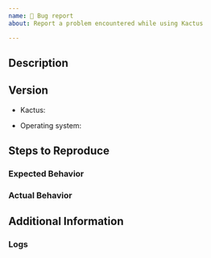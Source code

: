 ```yaml
---
name: 🐛 Bug report
about: Report a problem encountered while using Kactus

---
```


<!--
First and foremost, we’d like to thank you for taking the time to contribute to our project. Before submitting your issue, please follow these steps:

1. Familiarize yourself with our contributing guide:
	* https://github.com/kactus-io/kactus/blob/master/.github/CONTRIBUTING.md#contributing-to-github-desktop
2. Check if your issue (and sometimes workaround) is in the known-issues doc:
	* https://github.com/kactus-io/kactusp/blob/master/docs/known-issues.md
3. Make sure your issue isn’t a duplicate of another issue
4. If you have made it to this step, go ahead and fill out the template below
-->

## Description
<!--
Provide a detailed description of the behavior you're seeing or the behavior you'd like to see **below** this comment.
-->


## Version
<!--
Place the version of Kactus you have installed **below** this comment. This is displayed under the 'About Kactus' menu item. If you are running from source, include the commit by running `git rev-parse HEAD` from the local repository.
-->
* Kactus:
<!--
Place the version of your operating system **below** this comment. The operating system you are running on may also help with reproducing the issue. If you are on macOS, launch 'About This Mac' and write down the OS version listed.
-->
* Operating system:


## Steps to Reproduce
<!--
List the steps to reproduce your issue **below** this comment
ex,
1. `step 1`
2. `step 2`
3. `and so on…`
-->

### Expected Behavior
<!-- What you expected to happen -->

### Actual Behavior
<!-- What actually happens -->


## Additional Information
<!--
Place any additional information, configuration, or data that might be necessary to reproduce the issue **below** this comment.

If you have screen shots or gifs that demonstrate the issue, please include them.

If the issue involves a specific public repository, including the information about it will make it easier to recreate the issue.

-->

### Logs
<!--
Attach your log file (You can simply drag your file here to insert it) to this issue. Please make sure the generated link to your log file is **below** this comment section otherwise it will not appear when you submit your issue.

macOS logs location: `~/Library/Application Support/Kactus/logs/*.kactus.production.log`

The log files are organized by date, so see if anything was generated for today's date.
-->
